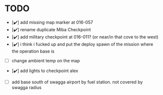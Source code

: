 # TODO
- [✔️] add missing map marker at 016-057
- [✔️] rename duplicate Miba Checkpoint 
- [✔️] add military checkpoint at 016-011? (or near/in that cove to the west)
- [✔️] i think i fucked up and put the deploy spawn of the mission where the operation base is
- [ ] change ambient temp on the map
- [✔️] add lights to checkpoint alex
- [ ] add base south of swagga airport by fuel station. not covered by swagga radius
